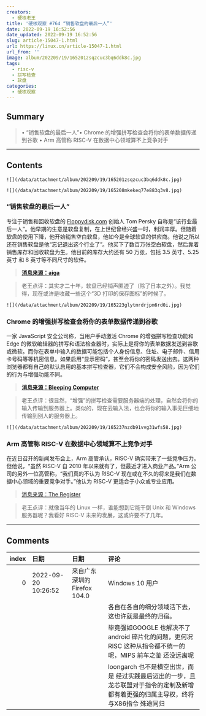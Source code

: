 ```yaml
---
creators:
  - 硬核老王
title: '硬核观察 #764 “销售软盘的最后一人”'
date: 2022-09-19 16:52:56
date_updated: 2022-09-19 16:52:56
slug: article-15047-1.html
url: https://linux.cn/article-15047-1.html
url_from: ''
image: album/202209/19/165201zsqzcuc3bq6ddk8c.jpg
tags:
  - risc-v
  - 拼写检查
  - 软盘
categories:
  - 硬核观察
---
```


## Summary

> • “销售软盘的最后一人”• Chrome 的增强拼写检查会将你的表单数据传递到谷歌 • Arm 高管称 RISC-V 在数据中心领域算不上竞争对手

***

<!-- more -->

## Contents

`![](/data/attachment/album/202209/19/165201zsqzcuc3bq6ddk8c.jpg)`

`![](/data/attachment/album/202209/19/165208mkekeq77e883q3v8.jpg)`

### “销售软盘的最后一人”

专注于销售和回收软盘的 [Floppydisk.com](http://floppydisk.com/) 创始人 Tom Persky 自称是“该行业最后一人”。他早期的生意是软盘复制，在上世纪曾经兴盛一时，利润丰厚。但随着软盘的使用下降，他开始销售空白软盘，他如今是全球软盘的供应商。他说之所以还在销售软盘是他“忘记退出这个行业了”。他买下了数百万张空白软盘，然后靠着销售库存和回收软盘为生。他目前的库存大约还有 50 万张，包括 3.5 英寸、5.25 英寸 和 8 英寸等不同尺寸的软件。

> 
> **[消息来源：aiga](https://eyeondesign.aiga.org/we-spoke-with-the-last-person-standing-in-the-floppy-disk-business/)**
> 
> 
> 

> 
> 老王点评：其实才二十年，软盘已经销声匿迹了（除了日本之外）。我觉得，现在或许是收藏一些这个“3D 打印的保存图标”的时候了。
> 
> 
> 

`![](/data/attachment/album/202209/19/165223glytmrdrjpm6rd0i.jpg)`

### Chrome 的增强拼写检查会将你的表单数据传递到谷歌

一家 JavaScript 安全公司称，当用户手动激活 Chrome 的增强拼写检查功能和 Edge 的微软编辑器的拼写和语法检查器时，实际上是将你的表单数据发送到谷歌或微软。而你在表单中输入的数据可能包括个人身份信息、住址、电子邮件、信用卡号码等等机密信息。如果启用“显示密码”，甚至会将你的密码发送出去。这两种浏览器都有自己的默认启用的基本拼写检查器，它们不会构成安全风险，因为它们的行为与增强功能不同。

> 
> **[消息来源：Bleeping Computer](https://www.bleepingcomputer.com/news/security/google-microsoft-can-get-your-passwords-via-web-browsers-spellcheck/)**
> 
> 
> 

> 
> 老王点评：很显然，“增强”的拼写检查需要服务器端的处理，自然会将你的输入传输到服务器上。类似的，现在云输入法，也会将你的输入事无巨细地传输到别人的服务器上。
> 
> 
> 

`![](/data/attachment/album/202209/19/165237nzdb91vvg31wfs58.jpg)`

### Arm 高管称 RISC-V 在数据中心领域算不上竞争对手

在近日召开的新闻发布会上，Arm 高管承认，RISC-V 确实带来了一些竞争压力。但他说，“虽然 RISC-V 自 2010 年以来就有了，但最近才进入商业产品。”Arm 公司的另外一位高管称，“我们真的不认为 RISC-V 现在或在不久的将来是我们在数据中心领域的重要竞争对手。”他认为 RISC-V 更适合于小众或专业应用。

> 
> [消息来源：The Register](https://www.theregister.com/2022/09/17/arm_riscv_datacenter_competiton/)
> 
> 
> 

> 
> 老王点评：就像当年的 Linux 一样，谁能想到它能干倒 Unix 和 Windows 服务器呢？我看好 RISC-V 未来的发展，这或许要不了几年。
> 
> 
>

***

## Comments

|   index | 日期                | 日期                                         | 评论                                                                                                                                                                                           |
|--------:|:--------------------|:---------------------------------------------|:-----------------------------------------------------------------------------------------------------------------------------------------------------------------------------------------------|
|       0 | 2022-09-20 10:26:52 | 来自广东深圳的 Firefox 104.0|Windows 10 用户 | 也许RISC会在单片机或其他特定领域有着开源自由定制的优势，但我并不看好它与ARM 的竞争。<br />                                           |
|         |                     |                                              | 各自在各自的细分领域活下去，这也许就是最终的归宿。<br />                                                                                                      |
|         |                     |                                              | 毕竟强如GOOGLE 也解决不了android 碎片化的问题，更何况 RISC 这种从指令都不统一的呢，MIPS 前车之鉴 还没远离呢<br />                                   |
|         |                     |                                              | loongarch 也不是横空出世，而是 经过实践最后迈出的一步，且龙芯联盟对于指令的定制及新增 都有着更强的归属主导权，终将与X86指令 殊途同归                                                           |
